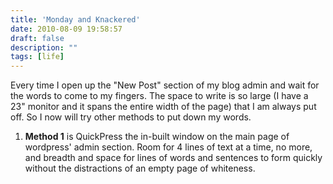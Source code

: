 ```yaml
---
title: 'Monday and Knackered'
date: 2010-08-09 19:58:57
draft: false
description: ""
tags: [life]
---
```


Every time I open up the "New Post" section of my blog admin and wait for the words to come to my fingers. The space to write is so large (I have a 23" monitor and it spans the entire width of the page) that I am always put off. So I now will try other methods to put down my words.

1.  **Method 1** is QuickPress the in-built window on the main page of wordpress' admin section. Room for 4 lines of text at a time, no more, and breadth and space for lines of words and sentences to form quickly without the distractions of an empty page of whiteness.